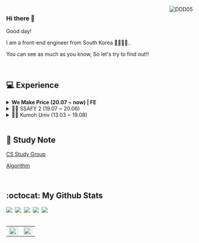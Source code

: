 <!-- <img src="https://capsule-render.vercel.app/api?type=Soft&color=auto&height=150&section=header&text=Seongjun%20Lee&fontSize=90" /> -->
<img align="right" src="https://komarev.com/ghpvc/?username=DDD05&label=Profile%20views&color=0e75b6&style=flat" alt="DDD05" />

### Hi there 👋

Good day!

I am a front-end engineer from South Korea 👨‍💻🇰🇷..

You can see as much as you know, So let's try to find out!!

<br>

## 💻 Experience

<details>
    <summary><b>We Make Price (20.07 ~ now) | FE</b></summary>

## **To Do List** (21.01 ~ 21.01)

<img src="https://img.shields.io/badge/Spring-6DB33F?style=flat-square&logo=Spring&logoColor=white"/>
<img src="https://img.shields.io/badge/Java-007396?style=flat-square&logo=Java&logoColor=white"/>
<img src="https://img.shields.io/badge/JavaScript-F7DF1E?style=flat-square&logo=JavaScript&logoColor=black"/>
<img src="https://img.shields.io/badge/HTML5-E34F26?style=flat-square&logo=HTML5&logoColor=white"/>
<img src="https://img.shields.io/badge/CSS3-1572B6?style=flat-square&logo=CSS3&logoColor=white"/>
<img src="https://img.shields.io/badge/NGINX-269539?style=flat-square&logo=NGINX&logoColor=white"/>
<img src="https://img.shields.io/badge/Docker-2496ED?style=flat-square&logo=Docker&logoColor=white"/>


[![ReadMe Card](https://github-readme-stats.vercel.app/api/pin/?username=DDD05&repo=To-do-list-noti2007)](https://github.com/DDD05/To-do-list-noti2007)

## **Trello** (20.07 ~ 20.08)

<img src="https://img.shields.io/badge/Vue.js-4FC08D?style=flat-square&logo=Vue.js&logoColor=white"/>
<img src="https://img.shields.io/badge/Strapi-2E7EEA?style=flat-square&logo=Strapi&logoColor=white"/>
<img src="https://img.shields.io/badge/JavaScript-F7DF1E?style=flat-square&logo=JavaScript&logoColor=black"/>
<img src="https://img.shields.io/badge/TypeScript-3178C6?style=flat-square&logo=TypeScript&logoColor=white"/>

[![ReadMe Card](https://github-readme-stats.vercel.app/api/pin/?username=DDD05&repo=Trello_clone)](https://github.com/DDD05/Trello_clone)

<hr>

</details>
<details>
  <summary>👨‍💻 SSAFY 2 (19.07 ~ 20.06)</summary>

## **Helpromise** (20.05 ~ 20.06) | FE

<img src="https://img.shields.io/badge/Spring-6DB33F?style=flat-square&logo=Spring&logoColor=white"/>
<img src="https://img.shields.io/badge/Vue.js-4FC08D?style=flat-square&logo=Vue.js&logoColor=white"/>
<img src="https://img.shields.io/badge/MariaDB-003545?style=flat-square&logo=MariaDB&logoColor=white"/>
<img src="https://img.shields.io/badge/Docker-2496ED?style=flat-square&logo=Docker&logoColor=white"/>

[![ReadMe Card](https://github-readme-stats.vercel.app/api/pin/?username=DDD05&repo=s02p31d104)](https://github.com/DDD05/s02p31d104)

<br>

## **요기딱** (20.03 ~ 20.05) | BE & FE & Deploy

<img src="https://img.shields.io/badge/Django-092E20?style=flat-square&logo=Django&logoColor=white"/>
<img src="https://img.shields.io/badge/Vue.js-4FC08D?style=flat-square&logo=Vue.js&logoColor=white"/>
<img src="https://img.shields.io/badge/MariaDB-003545?style=flat-square&logo=MariaDB&logoColor=white"/>
<img src="https://img.shields.io/badge/Docker-2496ED?style=flat-square&logo=Docker&logoColor=white"/>

[![ReadMe Card](https://github-readme-stats.vercel.app/api/pin/?username=DDD05&repo=s02p23d105)](https://github.com/DDD05/s02p23d105)

<br>

## **Somebody** (19.12 ~ 20.02) | Project Leader & UI & FE

<img src="https://img.shields.io/badge/Spring-6DB33F?style=flat-square&logo=Spring&logoColor=white"/>
<img src="https://img.shields.io/badge/Vue.js-4FC08D?style=flat-square&logo=Vue.js&logoColor=white"/>
<img src="https://img.shields.io/badge/MariaDB-003545?style=flat-square&logo=MariaDB&logoColor=white"/>
<img src="https://img.shields.io/badge/Docker-2496ED?style=flat-square&logo=Docker&logoColor=white"/>

[![ReadMe Card](https://github-readme-stats.vercel.app/api/pin/?username=DDD05&repo=s02p13d110)](https://github.com/DDD05/s02p13d110)

<br>

## **SSAFY menu alert** (19.07) | Full Stack

<img src="https://img.shields.io/badge/Flask-000000?style=flat-square&logo=Flask&logoColor=white"/>
<img src="https://img.shields.io/badge/Slack-4A154B?style=flat-square&logo=Slack&logoColor=white"/>
<img src="https://img.shields.io/badge/ngrok-1F1E37?style=flat-square&logo=ngrok&logoColor=white"/>

[![ReadMe Card](https://github-readme-stats.vercel.app/api/pin/?username=DDD05&repo=MenuAlarm-slackChatBot)](https://github.com/DDD05/MenuAlarm-slackChatBot)

<hr>
</details>
<details>
  <summary>👨‍🎓 Kumoh Univ (13.03 ~ 19.08)</summary>

## **도우미 세끼** (18.03 ~ 18.07) | Full Stack

<img src="https://img.shields.io/badge/Android-3DDC84?style=flat-square&logo=Android&logoColor=black"/>
<img src="https://img.shields.io/badge/Java-007396?style=flat-square&logo=Java&logoColor=white"/>
<img src="https://img.shields.io/badge/MySQL-4479A1?style=flat-square&logo=MySQL&logoColor=black"/>

[![ReadMe Card](https://github-readme-stats.vercel.app/api/pin/?username=DDD05&repo=help-me-selecting-menu)](https://github.com/DDD05/help-me-selecting-menu)

  <hr>
</details>

<br>
<!--
<div id="badge" align="center">
    <h2> 🛠 Tech Stack 🛠 </h2>
    <a href="https://developer.mozilla.org/ko/docs/Web/JavaScript"><img src="https://img.shields.io/badge/JavsScript-F7DF1E?style=flat-square&logo=JavaScript&logoColor=black"/></a>&nbsp 
    <a href="https://www.typescriptlang.org/"><img src="https://img.shields.io/badge/TypeScript-3178C6?style=flat-square&logo=TypeScript&logoColor=white"/></a>&nbsp
    <a href="https://kr.vuejs.org/"><img src="https://img.shields.io/badge/Vue.js-4FC08D?style=flat-square&logo=Vue.js&logoColor=white"/></a>&nbsp 
    <a href="https://vuetifyjs.com/en/"><img src="https://img.shields.io/badge/Vuetify-1867C0?style=flat-square&logo=Vuetify&logoColor=white"/></a>&nbsp 
    <a href="https://developer.mozilla.org/ko/docs/Web/HTML/HTML5"><img src="https://img.shields.io/badge/HTML5-E34F26?style=flat-square&logo=HTML5&logoColor=white"/></a>&nbsp 
    <a href="https://developer.mozilla.org/ko/docs/Archive/CSS3"><img src="https://img.shields.io/badge/CSS3-1572B6?style=flat-square&logo=CSS3&logoColor=white"/></a>&nbsp 
    <br>
    <a href="https://www.java.com/ko/"><img src="https://img.shields.io/badge/Java-007396?style=flat-square&logo=Java&logoColor=white"/></a>&nbsp 
    <a href="https://spring.io/"><img src="https://img.shields.io/badge/Spring-6DB33F?style=flat-square&logo=Spring&logoColor=white"/></a>&nbsp 
</div>

<br>
-->

## 📝 Study Note

[CS Study Group](https://github.com/DDD05/a-wise-development-life)

[Algorithm](https://github.com/DDD05/algorithm)

<br>

## :octocat: My Github Stats

<div id="my">
    <a href="mailto:dhzm2aud@naver.com"><img src="https://img.shields.io/badge/dhzm2aud@naver.com-D14836?style=for-the-badge&logo=GMail&logoColor=white"/></a>&nbsp 
    <a href="https://www.instagram.com/lee.ddd05/"><img src="https://img.shields.io/badge/Instagram-E4405F?style=for-the-badge&logo=JavaScript&logoColor=white"/></a>&nbsp 
    <a href="https://ddd05.github.io/"><img src="https://img.shields.io/badge/슬기로운%20개발생활-000000?style=for-the-badge&logo=GitHub&logoColor=white"/></a>&nbsp 
    <a href="https://github.com/DDD05"><img src="https://img.shields.io/badge/GitHub-181717?style=for-the-badge&logo=GitHub&logoColor=white"/></a>&nbsp
    <a href="https://www.notion.so/donaldd/About-e6685e53f5b64a8da1ca60270cb8aef4"><img src="https://img.shields.io/badge/About-efefef?style=for-the-badge&logo=Notion&logoColor=black"/></a>&nbsp
</div>

<br>

<table id="stats"><tr><td valign="top" width="50%">

<img src="https://github-readme-stats.vercel.app/api?username=DDD05&show_icons=true&count_private=true&hide_border=true" align="left" style="width: 100%" />

</td><td valign="top" width="50%">

<img src="https://github-readme-stats.vercel.app/api/top-langs/?username=DDD05&hide_border=true&layout=compact" align="left" style="width: 100%" />

</td></tr></table>
